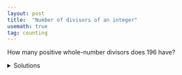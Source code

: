 ```yaml
---
layout: post
title:  "Number of divisors of an integer"
usemath: true
tag: counting
---
```


How many positive whole-number divisors does 196 have? 

<details markdown="1"><summary markdown="span">Solutions</summary>

## Solutions

This is a common type of counting problems in MATHCOUNTS.

Find all the prime numbers in 196. 196 should be the prodcut of all the numbers you will have found.

$$ 
196 = 2 \times 98 = 2 \times 2 \times 49 = 2 \times 2 \times 7 \times 7
= 2^2 \times 7^2.
$$

A divior of 196 can only have 2 or 7 as its prime factors. If a number has other prime factors,
it cannot be a divisor of 196. For exmaple, 6 has a prime factor 3 and is not a divisor of 196.
We now calculate how many ways we can use 2 and 7 to build divisors of 196. 

Because the exponent of 2 is 2, there are 3 way's to include 2: do not include
2, include 2 once, or include 2 twice. You cannot include 2 more than twice. For example, 
if you include 2 three times, you will get a number that is a multiple of 8 and it is not 
a divisor of 196. 

The exponent of 7 happens to be 2, too. There are 3 way's to include 7: do not
include 7, include 7 once, or include 7 twice.

Therefore, 196 has $$ 3 \times 3 = 9 $$ positive divisors.

The following table shows all the divisors of 196 and the number of 2's and 7's in them.

|  2   |   7  | divisors |
|------|------|----------|
| 0 | 0 | $$ 2^0 \times 7^0 = 1   $$ |
| 0 | 1 | $$ 2^0 \times 7^1 = 7   $$ |
| 0 | 2 | $$ 2^0 \times 7^2 = 49  $$ |
| 1 | 0 | $$ 2^1 \times 7^0 = 2   $$ |
| 1 | 1 | $$ 2^1 \times 7^1 = 14  $$ |
| 1 | 2 | $$ 2^1 \times 7^2 = 98  $$ |
| 2 | 0 | $$ 2^2 \times 7^0 = 4   $$ |
| 2 | 1 | $$ 2^2 \times 7^1 = 28  $$ |
| 2 | 2 | $$ 2^2 \times 7^2 = 196 $$ |

## More advanced stuff

Any integer $$ n $$ that is grater than 1 (staring from 2) has a prime factor and 
$$ n $$ can be reprsented with a prodcut of prime factors, like  

$$
n = p_1 ^ {e_1} \times p_2 ^ {e_2} \times p_3 ^ {e_3} \ldots 
$$

where $$ p_1, p_2, p_3, \ldots $$ are distinct prime numbers and $$ e_1, e_2, e_3, \ldots $$ are
their exponents. And there is only one (unique) way to do that.  This is called
**unique factorization** of an integer and there is a theorem called **unique
factorization theorem**.

If a number $$ d $$ is a divisor of $$ n $$ and $$ d $$ is larger than 1, any
prime factor of $$ d $$ must be one of $$ p_1, p_2, p_3, \ldots $$. 

To find the number of positive divisors of $$ n $$, you just need to find out the number of ways you can 
pick prime numbers from the set of $$ p_1, p_2, p_3, \ldots $$, under the constraints that you can 
pick $$p_1$$ up to $$e_1$$ times, $$p_2$$ up to $$e_2$$ times, and so on. 

## Solve similar problems

Can you quickly sovle similar problems? 

* How many positive whole-number divisors does 24 have? 

* How many positive whole-number divisors does 1024 have? 

* How many positive whole-number divisors does 1080 have? 

</details>

